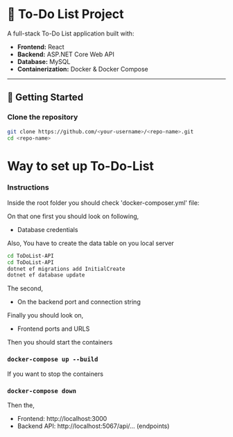 # 📝 To-Do List Project

A full-stack To-Do List application built with:
- **Frontend:** React
- **Backend:** ASP.NET Core Web API
- **Database:** MySQL
- **Containerization:** Docker & Docker Compose

---

## 🚀 Getting Started

### Clone the repository
```bash
git clone https://github.com/<your-username>/<repo-name>.git
cd <repo-name>
```


# Way to set up To-Do-List

### Instructions

Inside the root folder you should check 'docker-composer.yml' file:

On that one first you should look on following,
- Database credentials 

Also, You have to create the data table on you local server

```bash
cd ToDoList-API
cd ToDoList-API
dotnet ef migrations add InitialCreate
dotnet ef database update

```

The second,

- On the backend port and connection string

Finally you should look on,

- Frontend ports and URLS

Then you should start the containers

### `docker-compose up --build`

If you want to stop the containers

### `docker-compose down`

Then the,
- Frontend: http://localhost:3000
- Backend API: http://localhost:5067/api/... (endpoints)

